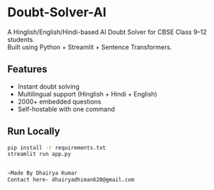 # Doubt-Solver-AI
A Hinglish/English/Hindi-based AI Doubt Solver for CBSE Class 9–12 students.  
Built using Python + Streamlit + Sentence Transformers.  

## Features
- Instant doubt solving
- Multilingual support (Hinglish + Hindi + English)
- 2000+ embedded questions
- Self-hostable with one command

## Run Locally
```bash
pip install -r requirements.txt
streamlit run app.py


~Made By Dhairya Kumar
Contact here- dhairyadhiman620@gmail.com
